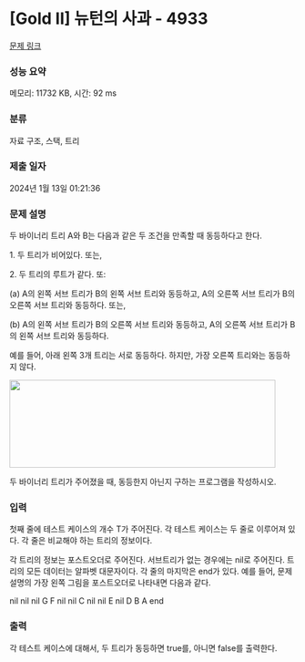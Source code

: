 # [Gold II] 뉴턴의 사과 - 4933 

[문제 링크](https://www.acmicpc.net/problem/4933) 

### 성능 요약

메모리: 11732 KB, 시간: 92 ms

### 분류

자료 구조, 스택, 트리

### 제출 일자

2024년 1월 13일 01:21:36

### 문제 설명

<p>
	두 바이너리 트리 A와 B는 다음과 같은 두 조건을 만족할 때 동등하다고 한다.</p>

<p>
	1. 두 트리가 비어있다. 또는,</p>
<p>
	2. 두 트리의 루트가 같다. 또:</p>
<p>(a) A의 왼쪽 서브 트리가 B의 왼쪽 서브 트리와 동등하고, A의 오른쪽 서브 트리가 B의 오른쪽 서브 트리와 동등하다. 또는,</p>
<p>(b) A의 왼쪽 서브 트리가 B의 오른쪽 서브 트리와 동등하고, A의 오른쪽 서브 트리가 B의 왼쪽 서브 트리와 동등하다.</p>

<p>
	예를 들어, 아래 왼쪽 3개 트리는 서로 동등하다. 하지만, 가장 오른쪽 트리와는 동등하지 않다.</p>

<p>
	<img alt="" src="https://www.acmicpc.net/upload/images/tree(1).png" style="width: 467px; height: 154px;"></p>

<p>
	두 바이너리 트리가 주어졌을 때, 동등한지 아닌지 구하는 프로그램을 작성하시오.</p>

### 입력 

 <p>
	첫째 줄에 테스트 케이스의 개수 T가 주어진다. 각 테스트 케이스는 두 줄로 이루어져 있다. 각 줄은 비교해야 하는 트리의 정보이다.</p>

<p>
	각 트리의 정보는 포스트오더로 주어진다. 서브트리가 없는 경우에는 nil로 주어진다. 트리의 모든 데이터는 알파벳 대문자이다. 각 줄의 마지막은 end가 있다. 예를 들어, 문제 설명의 가장 왼쪽 그림을 포스트오더로 나타내면 다음과 같다.</p>

<p>
	nil nil nil G F nil nil C nil nil E nil D B A end</p>

### 출력 

 <p>
	각 테스트 케이스에 대해서, 두 트리가 동등하면 true를, 아니면 false를 출력한다.</p>

